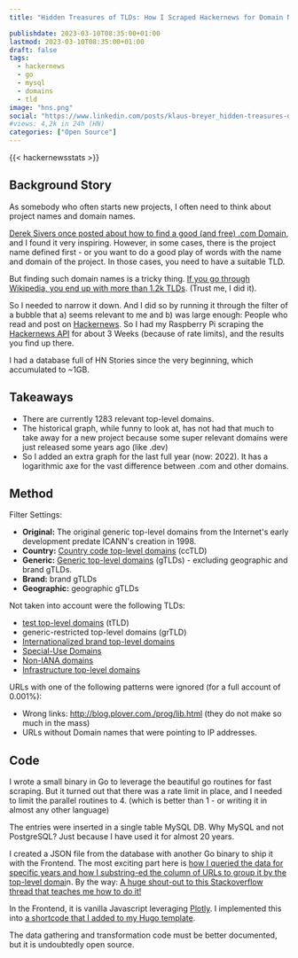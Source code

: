 ```yaml
---
title: "Hidden Treasures of TLDs: How I Scraped Hackernews for Domain Names"

publishdate: 2023-03-10T08:35:00+01:00
lastmod: 2023-03-10T08:35:00+01:00
draft: false
tags:
  - hackernews
  - go
  - mysql
  - domains
  - tld
image: "hns.png"
social: "https://www.linkedin.com/posts/klaus-breyer_hidden-treasures-of-tlds-how-i-scraped-hackernews-activity-7040995326916206592-m8R6"
#views: 4,2k in 24h (HN)
categories: ["Open Source"]
---
```


{{< hackernewsstats >}}

## Background Story

As somebody who often starts new projects, I often need to think about project names and domain names.

[Derek Sivers once posted about how to find a good (and free) .com Domain][1], and I found it very inspiring. However, in some cases, there is the project name defined first - or you want to do a good play of words with the name and domain of the project. In those cases, you need to have a suitable TLD.

But finding such domain names is a tricky thing. [If you go through Wikipedia, you end up with more than 1.2k TLDs][2]. (Trust me, I did it).

So I needed to narrow it down. And I did so by running it through the filter of a bubble that a) seems relevant to me and b) was large enough: People who read and post on [Hackernews][3]. So I had my Raspberry Pi scraping the [Hackernews API][4] for about 3 Weeks (because of rate limits), and the results you find up there.

I had a database full of HN Stories since the very beginning, which accumulated to ~1GB.

## Takeaways

- There are currently 1283 relevant top-level domains.
- The historical graph, while funny to look at, has not had that much to take away for a new project because some super relevant domains were just released some years ago (like .dev)
- So I added an extra graph for the last full year (now: 2022). It has a logarithmic axe for the vast difference between .com and other domains.

## Method

Filter Settings:

- **Original:** The original generic top-level domains from the Internet's early development predate ICANN's creation in 1998.
- **Country:** [Country code top-level domains][5] (ccTLD)
- **Generic:** [Generic top-level domains][6] (gTLDs) - excluding geographic and brand gTLDs.
- **Brand:** brand gTLDs
- **Geographic:** geographic gTLDs

Not taken into account were the following TLDs:

- [test top-level domains][7] (tTLD)
- generic-restricted top-level domains (grTLD)
- [Internationalized brand top-level domains][8]
- [Special-Use Domains][9]
- [Non-IANA domains][10]
- [Infrastructure top-level domains][11]

URLs with one of the following patterns were ignored (for a full account of 0.001%):

- Wrong links: <http://blog.plover.com./prog/lib.html> (they do not make so much in the mass)
- URLs without Domain names that were pointing to IP addresses.

## Code

I wrote a small binary in Go to leverage the beautiful go routines for fast scraping. But it turned out that there was a rate limit in place, and I needed to limit the parallel routines to 4. (which is better than 1 - or writing it in almost any other language)

The entries were inserted in a single table MySQL DB. Why MySQL and not PostgreSQL? Just because I have used it for almost 20 years.

I created a JSON file from the database with another Go binary to ship it with the Frontend. The most exciting part here is [how I queried the data for specific years and how I substring-ed the column of URLs to group it by the top-level domai][12]n. By the way: [A huge shout-out to this Stackoverflow thread that teaches me how to do it!][13]

In the Frontend, it is vanilla Javascript leveraging [Plotly][14]. I implemented this into [a shortcode that I added to my Hugo template][15].

The data gathering and transformation code must be better documented, but it is undoubtedly open source.

[1]: https://sive.rs/com
[2]: https://en.wikipedia.org/wiki/List_of_Internet_top-level_domains
[3]: https://news.ycombinator.com/
[4]: https://github.com/HackerNews/API
[5]: https://en.wikipedia.org/wiki/Country_code_top-level_domain
[6]: https://en.wikipedia.org/wiki/Generic_top-level_domain
[7]: https://en.wikipedia.org/wiki/.test
[8]: https://en.wikipedia.org/wiki/List_of_Internet_top-level_domains#Internationalized_brand_top-level_domains
[9]: https://en.wikipedia.org/wiki/List_of_Internet_top-level_domains#Special-Use_Domains
[10]: https://en.wikipedia.org/wiki/List_of_Internet_top-level_domains#Non-IANA_domains
[11]: https://en.wikipedia.org/wiki/List_of_Internet_top-level_domains#Infrastructure_top-level_domains
[12]: https://github.com/klausbreyer/hackernewsstats/blob/main/queries/count-years.sql
[13]: https://stackoverflow.com/questions/9280336/mysql-query-to-extract-domains-from-urls
[14]: https://github.com/plotly/plotly.js
[15]: https://github.com/klausbreyer/v01.io/blob/main/layouts/shortcodes/hackernewsstats.html
